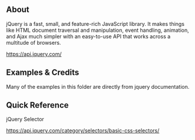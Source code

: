 ## About 

jQuery is a fast, small, and feature-rich JavaScript library. It makes things
like HTML document traversal and manipulation, event handling, animation, and
Ajax much simpler with an easy-to-use API that works across a multitude of
browsers.

https://api.jquery.com/

## Examples & Credits

Many of the examples in this folder are directly from jquery documentation.

## Quick Reference

jQuery Selector

https://api.jquery.com/category/selectors/basic-css-selectors/

